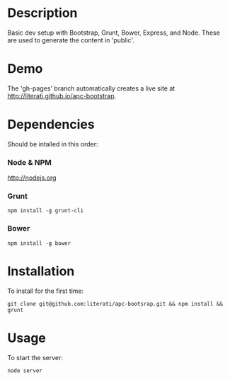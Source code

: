 # Description

Basic dev setup with Bootstrap, Grunt, Bower, Express, and Node. These are used to generate the content in 'public'. 

# Demo
The 'gh-pages' branch automatically creates a live site at http://literati.github.io/apc-bootstrap.

# Dependencies
Should be intalled in this order:

### Node & NPM
http://nodejs.org

### Grunt
    npm install -g grunt-cli

### Bower
    npm install -g bower

# Installation

To install for the first time:

	git clone git@github.com:literati/apc-bootsrap.git && npm install && grunt

# Usage

To start the server:
	
	node server

